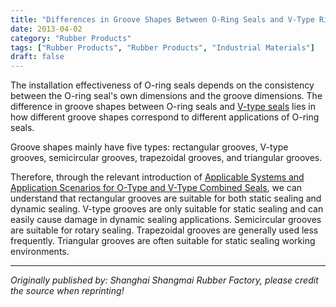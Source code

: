```yaml
---
title: "Differences in Groove Shapes Between O-Ring Seals and V-Type Rings"
date: 2013-04-02
category: "Rubber Products"
tags: ["Rubber Products", "Rubber Products", "Industrial Materials"]
draft: false
---
```


The installation effectiveness of O-ring seals depends on the consistency between the O-ring seal's own dimensions and the groove dimensions. The difference in groove shapes between O-ring seals and [V-type seals](http://www.smpolymer.com/) lies in how different groove shapes correspond to different applications of O-ring seals.

Groove shapes mainly have five types: rectangular grooves, V-type grooves, semicircular grooves, trapezoidal grooves, and triangular grooves.

Therefore, through the relevant introduction of [Applicable Systems and Application Scenarios for O-Type and V-Type Combined Seals](http://www.smpolymer.com/xiangjiaozhipin/162/), we can understand that rectangular grooves are suitable for both static sealing and dynamic sealing. V-type grooves are only suitable for static sealing and can easily cause damage in dynamic sealing applications. Semicircular grooves are suitable for rotary sealing. Trapezoidal grooves are generally used less frequently. Triangular grooves are often suitable for static sealing working environments.

---

*Originally published by: Shanghai Shangmai Rubber Factory, please credit the source when reprinting!*